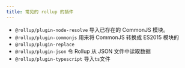 ```yaml
---
title: 常见的 rollup 的插件
---
```


- `@rollup/plugin-node-resolve` 导入已存在的 CommonJS 模块。
- `@rollup/plugin-commonjs` 用来将 CommonJS 转换成 ES2015 模块的
- `@rollup/plugin-replace`
- `@rollup/plugin-json` 令 Rollup 从 JSON 文件中读取数据
- `@rollup/plugin-typescript` 导入`ts`文件
